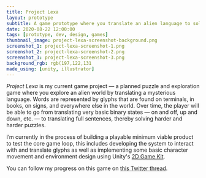 ```yaml
---
title: Project Lexa
layout: prototype
subtitle: A game prototype where you translate an alien language to solve puzzles.
date: 2020-08-22 12:00:00
tags: [prototype, dev, design, games]
thumbnail_image: project-lexa-screenshot-background.png
screenshot_1: project-lexa-screenshot-1.png
screenshot_2: project-lexa-screenshot-2.png
screenshot_3: project-lexa-screenshot-3.png
background_rgb: rgb(197,122,131
made_using: [unity, illustrator]
---
```


_Project Lexa_ is my current game project — a planned puzzle and exploration game where you explore an alien world by translating a mysterious language. Words are represented by glyphs that are found on terminals, in books, on signs, and everywhere else in the world. Over time, the player will be able to go from translating very basic binary states — on and off, up and down, etc. — to translating full sentences, thereby solving harder and harder puzzles.

I’m currently in the process of building a playable minimum viable product to test the core game loop, this includes developing the system to interact with and translate glyphs as well as implementing some basic character movement and environment design using Unity's [2D Game Kit](https://learn.unity.com/project/2d-game-kit).

You can follow my progress on this game on [this Twitter thread](https://twitter.com/DylanIlvento/status/1306045093170868229).
